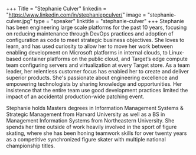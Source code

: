 +++
Title = "Stephanie Culver"
linkedin = "https://www.linkedin.com/in/stephaniepculver/"
image = "stephanie-culver.jpg"
type = "speaker"
linktitle = "stephanie-culver"
+++
Stephanie has been engineering large scale platforms for the past 10 years, focusing on reducing maintenance through DevOps practices and adoption of configuration as code to meet strategic business objectives. She loves to learn, and has used curiosity to allow her to move her work between enabling development on Microsoft platforms in internal clouds, to Linux-based container platforms on the public cloud, and Target’s edge compute team configuring servers and virtualization at every Target store. As a team leader, her relentless customer focus has enabled her to create and deliver superior products. She's passionate about engineering excellence and empowering technologists by sharing knowledge and opportunities. Her insistence that the entire team use good development practices limited the impact of an accidental production-wide patching event.

Stephanie holds Masters degrees in Information Management Systems & Strategic Management from Harvard University as well as a BS in Management Information Systems from Northeastern University. She spends her time outside of work heavily involved in the sport of figure skating, where she has been honing teamwork skills for over twenty years as a competitive synchronized figure skater with multiple national championship titles.
